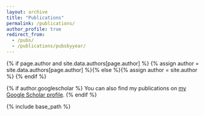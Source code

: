 ```yaml
---
layout: archive
title: "Publications"
permalink: /publications/
author_profile: true
redirect_from: 
  - /pubs/
  - /publications/pubsbyyear/
---
```


{% if page.author and site.data.authors[page.author] %}
  {% assign author = site.data.authors[page.author] %}{% else %}{% assign author = site.author %}
{% endif %}

{% if author.googlescholar %}
  You can also find my publications on <a href="{{author.googlescholar}}" target="_blank">my Google Scholar profile</a>.
{% endif %}

{% include base_path %}

<!-- 
[Sorted by Type](/publications/pubsbytype), [Award Publications](/publications/pubs-awards), [External Publication Lists](/publications/lists)

{% for post in site.publications reversed %}
  {% if post.type == "year" %}
    {% include archive-single.html %}
  {% endif %}
{% endfor %} -->
